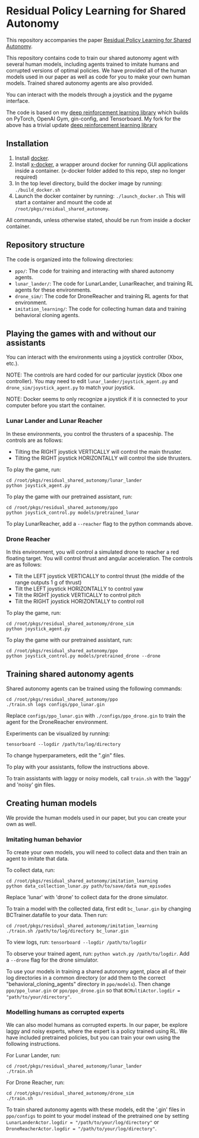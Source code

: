 # Residual Policy Learning for Shared Autonomy

This repository accompanies the paper [Residual Policy Learning for Shared Autonomy](https://arxiv.org/abs/2004.05097). 

This repository contains code to train our shared autonomy agent with several human models, including agents trained to
imitate humans and corrupted versions of optimal policies. We have provided all of the human models used in our paper
as well as code for you to make your own human models. Trained shared autonomy agents are also provided.

You can interact with the models through a joystick and the pygame interface.

The code is based on my [deep reinforcement learning library](https://github.com/cbschaff/dl) which builds on PyTorch,
OpenAI Gym, gin-config, and Tensorboard.
My fork for the above has a trivial update [deep reinforcement learning library](https://github.com/GhoshRitika/dl)

## Installation

1. Install [docker](https://docs.docker.com/get-docker/).
2. Install [x-docker](https://github.com/afdaniele/x-docker), a wrapper around docker for running GUI applications inside a container. 
    (x-docker folder added to this repo, step no longer required)
3. In the top level directory, build the docker image by running:
    ```./build_docker.sh```
4. Launch the docker container by running:
    ```./launch_docker.sh```
    This will start a container and mount the code at ```/root/pkgs/residual_shared_autonomy```.
 
 All commands, unless otherwise stated, should be run from inside a docker container.
 
## Repository structure
The code is organized into the following directories:

* ```ppo/```: The code for training and interacting with shared autonomy agents.
* ```lunar_lander/```: The code for LunarLander, LunarReacher, and training RL agents for these environments.
* ```drone_sim/```: The code for DroneReacher and training RL agents for that environment.
* ```imitation_learning/```: The code for collecting human data and training behavioral cloning agents.
 
## Playing the games with and without our assistants

You can interact with the environments using a joystick controller (Xbox, etc.).

NOTE: The controls are hard coded for our particular joystick (Xbox one controller).
You may need to edit ```lunar_lander/joystick_agent.py``` and ```drone_sim/joystick_agent.py```
to match your joystick.

NOTE: Docker seems to only recognize a joystick if it is connected to your computer before you start the container.

### Lunar Lander and Lunar Reacher

In these environments, you control the thrusters of a spaceship. The controls are as follows:
* Tilting the RIGHT joystick VERTICALLY will control the main thruster.
* Tilting the RIGHT joystick HORIZONTALLY will control the side thrusters.

To play the game, run:

```
cd /root/pkgs/residual_shared_autonomy/lunar_lander
python joystick_agent.py
```

To play the game with our pretrained assistant, run:

```
cd /root/pkgs/residual_shared_autonomy/ppo
python joystick_control.py models/pretrained_lunar
```
To play LunarReacher, add a ```--reacher``` flag to the python commands above.

### Drone Reacher

In this environment, you will control a simulated drone to reacher a red floating target. You will control thrust and
angular acceleration. The controls are as follows:
* Tilt the LEFT joystick VERTICALLY to control thrust (the middle of the range outputs 1 g of thrust)
* Tilt the LEFT joystick HORIZONTALLY to control yaw
* Tilt the RIGHT joystick VERTICALLY to control pitch
* Tilt the RIGHT joystick HORIZONTALLY to control roll

To play the game, run:

```
cd /root/pkgs/residual_shared_autonomy/drone_sim
python joystick_agent.py
```

To play the game with our pretrained assistant, run:

```
cd /root/pkgs/residual_shared_autonomy/ppo
python joystick_control.py models/pretrained_drone --drone
```

## Training shared autonomy agents

Shared autonomy agents can be trained using the following commands:

```
cd /root/pkgs/residual_shared_autonomy/ppo
./train.sh logs configs/ppo_lunar.gin
```

Replace ```configs/ppo_lunar.gin``` with ```./configs/ppo_drone.gin``` to train the agent for the DroneReacher environment.

Experiments can be visualized by running:

```tensorboard --logdir /path/to/log/directory```

To change hyperparameters, edit the ".gin" files.

To play with your assistants, follow the instructions above.

To train assistants with laggy or noisy models, call ```train.sh``` with the 'laggy' and 'noisy' gin files.

## Creating human models

We provide the human models used in our paper, but you can create your own as well.

### Imitating human behavior

To create your own models, you will need to collect data and then train an agent to imitate that data.

To collect data, run:

```
cd /root/pkgs/residual_shared_autonomy/imitation_learning
python data_collection_lunar.py path/to/save/data num_episodes
```

Replace 'lunar' with 'drone' to collect data for the drone simulator.

To train a model with the collected data, first edit ```bc_lunar.gin``` by changing
BCTrainer.datafile to your data. Then run:

```
cd /root/pkgs/residual_shared_autonomy/imitation_learning
./train.sh /path/to/log/directory bc_lunar.gin
```

To view logs, run: ```tensorboard --logdir /path/to/logdir```

To observe your trained agent, run: ```python watch.py /path/to/logdir```. Add a ```--drone``` flag for the drone simulator.

To use your models in training a shared autonomy agent, place all of their log directories in a common directory
(or add them to the correct "behavioral_cloning_agents" directory in ```ppo/models```). Then change ```ppo/ppo_lunar.gin``` or 
```ppo/ppo_drone.gin``` so that ```BCMultiActor.logdir = "path/to/your/directory"```.

### Modelling humans as corrupted experts

We can also model humans as corrupted experts. In our paper, be explore laggy and noisy experts, where the expert is 
a policy trained using RL. We have included pretrained policies, but you can train your own using the following instructions.

For Lunar Lander, run:

```
cd /root/pkgs/residual_shared_autonomy/lunar_lander
./train.sh
```

For Drone Reacher, run:

```
cd /root/pkgs/residual_shared_autonomy/drone_sim
./train.sh
```

To train shared autonomy agents with these models, edit the '.gin' files in ```ppo/configs``` to point to your model
instead of the pretrained one by setting ```LunarLanderActor.logdir = "/path/to/your/log/directory"``` or 
```DroneReacherActor.logdir = "/path/to/your/log/directory"```.
